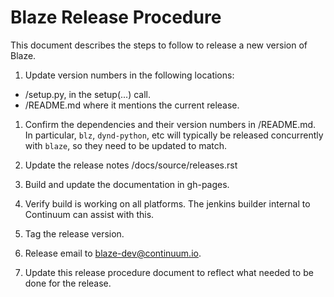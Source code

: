 ﻿Blaze Release Procedure
=======================

This document describes the steps to follow to release
a new version of Blaze.

1. Update version numbers in the following locations:

 * /setup.py, in the setup(...) call.
 * /README.md where it mentions the current release.

1. Confirm the dependencies and their version numbers in
   /README.md. In particular, `blz`, `dynd-python`, etc
   will typically be released concurrently with `blaze`,
   so they need to be updated to match.

1. Update the release notes /docs/source/releases.rst

1. Build and update the documentation in gh-pages.

1. Verify build is working on all platforms. The
   jenkins builder internal to Continuum can assist
   with this.

1. Tag the release version.

1. Release email to blaze-dev@continuum.io.

1. Update this release procedure document to reflect
   what needed to be done for the release.